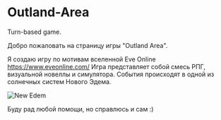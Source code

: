# Outland-Area
Turn-based game.


Добро пожаловать на страницу игры "Outland Area".

Я создаю игру по мотивам вселенной Eve Online https://www.eveonline.com/ Игра представляет собой смесь РПГ, визуальной новеллы и симулятора. События происходят в одной из солнечных систем Нового Эдема.

![New Edem](https://web.ccpgamescdn.com/newssystem/media/73606/1/MARSHAL_FIREWATCH.jpg)

Буду рад любой помощи, но справлюсь и сам :)
